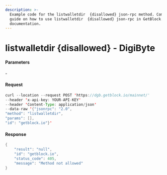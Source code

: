 ```yaml
---
description: >-
  Example code for the listwalletdir  {disallowed} json-rpc method. Сomplete
  guide on how to use listwalletdir  {disallowed} json-rpc in GetBlock.io Web3
  documentation.
---
```


# listwalletdir {disallowed} - DigiByte

#### Parameters

\-

#### Request

```java
curl --location --request POST 'https://dgb.getblock.io/mainnet/' 
--header 'x-api-key: YOUR-API-KEY' 
--header 'Content-Type: application/json' 
--data-raw '{"jsonrpc": "2.0",
"method": "listwalletdir",
"params": [],
"id": "getblock.io"}'
```

#### Response

```java
{
    "result": "null",
    "id": "getblock.io",
    "status_code": 405,
    "message": "Method not allowed"
}
```
